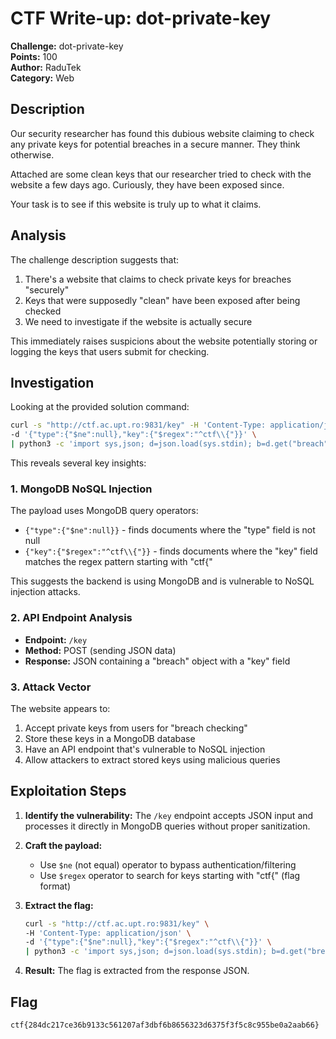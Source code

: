# CTF Write-up: dot-private-key

**Challenge:** dot-private-key  
**Points:** 100  
**Author:** RaduTek  
**Category:** Web

## Description

Our security researcher has found this dubious website claiming to check any private keys for potential breaches in a secure manner. They think otherwise.

Attached are some clean keys that our researcher tried to check with the website a few days ago. Curiously, they have been exposed since.

Your task is to see if this website is truly up to what it claims.

## Analysis

The challenge description suggests that:

1. There's a website that claims to check private keys for breaches "securely"
2. Keys that were supposedly "clean" have been exposed after being checked
3. We need to investigate if the website is actually secure

This immediately raises suspicions about the website potentially storing or logging the keys that users submit for checking.

## Investigation

Looking at the provided solution command:

```bash
curl -s "http://ctf.ac.upt.ro:9831/key" -H 'Content-Type: application/json' \
-d '{"type":{"$ne":null},"key":{"$regex":"^ctf\\{"}}' \
| python3 -c 'import sys,json; d=json.load(sys.stdin); b=d.get("breach"); print(b["key"]) if b else None'
```

This reveals several key insights:

### 1. MongoDB NoSQL Injection

The payload uses MongoDB query operators:

- `{"type":{"$ne":null}}` - finds documents where the "type" field is not null
- `{"key":{"$regex":"^ctf\\{"}}` - finds documents where the "key" field matches the regex pattern starting with "ctf{"

This suggests the backend is using MongoDB and is vulnerable to NoSQL injection attacks.

### 2. API Endpoint Analysis

- **Endpoint:** `/key`
- **Method:** POST (sending JSON data)
- **Response:** JSON containing a "breach" object with a "key" field

### 3. Attack Vector

The website appears to:

1. Accept private keys from users for "breach checking"
2. Store these keys in a MongoDB database
3. Have an API endpoint that's vulnerable to NoSQL injection
4. Allow attackers to extract stored keys using malicious queries

## Exploitation Steps

1. **Identify the vulnerability:** The `/key` endpoint accepts JSON input and processes it directly in MongoDB queries without proper sanitization.

2. **Craft the payload:**

   - Use `$ne` (not equal) operator to bypass authentication/filtering
   - Use `$regex` operator to search for keys starting with "ctf{" (flag format)

3. **Extract the flag:**

   ```bash
   curl -s "http://ctf.ac.upt.ro:9831/key" \
   -H 'Content-Type: application/json' \
   -d '{"type":{"$ne":null},"key":{"$regex":"^ctf\\{"}}' \
   | python3 -c 'import sys,json; d=json.load(sys.stdin); b=d.get("breach"); print(b["key"]) if b else None'
   ```

4. **Result:** The flag is extracted from the response JSON.

## Flag

```
ctf{284dc217ce36b9133c561207af3dbf6b8656323d6375f3f5c8c955be0a2aab66}
```

